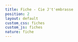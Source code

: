 ```yaml
---
title: Fiche - Cie J't'embrasse
position: 2
layout: default
custom_css: fiches
custom_js: fiches
nature: fiche
---
```

